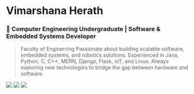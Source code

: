 # Vimarshana Herath

### 🚀 Computer Engineering Undergraduate | Software & Embedded Systems Developer
> Faculty of Enginerring 
Passionate about building scalable software, embedded systems, and robotics solutions. Experienced in Java, Python, C, C++, MERN, Django, Flask, IoT, and Linux. Always exploring new technologies to bridge the gap between hardware and software.

<img src="https://github-readme-stats.vercel.app/api/top-langs/?username=ravinduHV&theme=dark&hide_border=false&include_all_commits=true&count_private=true&layout=compact">
<img src="https://github-readme-stats.vercel.app/api?username=ravinduHV&show_icons=true&locale=en">
<!--img src="https://github-contributor-stats.vercel.app/api?username=ravinduHV&limit=5&theme=dark&combine_all_yearly_contributions=true">-->
<img src="https://github-profile-trophy.vercel.app/?username=ravinduHV&theme=radical&no-frame=false&no-bg=true&margin-w=4">
